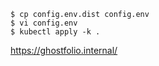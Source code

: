 ```
$ cp config.env.dist config.env
$ vi config.env
$ kubectl apply -k .
```

https://ghostfolio.internal/